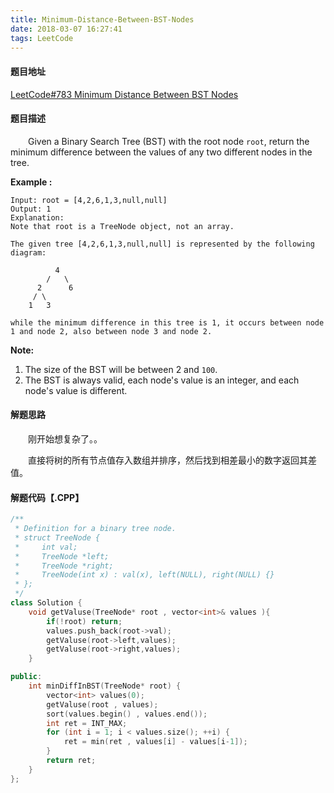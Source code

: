 ```yaml
---
title: Minimum-Distance-Between-BST-Nodes
date: 2018-03-07 16:27:41
tags: LeetCode
---
```


#### 题目地址

[LeetCode#783 Minimum Distance Between BST Nodes](https://leetcode.com/problems/minimum-distance-between-bst-nodes/description/)

#### 题目描述

&emsp;&emsp;Given a Binary Search Tree (BST) with the root node `root`, return the minimum difference between the values of any two different nodes in the tree.

<!--more-->

**Example :**

```
Input: root = [4,2,6,1,3,null,null]
Output: 1
Explanation:
Note that root is a TreeNode object, not an array.

The given tree [4,2,6,1,3,null,null] is represented by the following diagram:

          4
        /   \
      2      6
     / \    
    1   3  

while the minimum difference in this tree is 1, it occurs between node 1 and node 2, also between node 3 and node 2.
```

**Note:**

1. The size of the BST will be between 2 and `100`.
2. The BST is always valid, each node's value is an integer, and each node's value is different.

#### 解题思路

&emsp;&emsp;刚开始想复杂了。。

&emsp;&emsp;直接将树的所有节点值存入数组并排序，然后找到相差最小的数字返回其差值。

#### 解题代码【.CPP】

```c++
/**
 * Definition for a binary tree node.
 * struct TreeNode {
 *     int val;
 *     TreeNode *left;
 *     TreeNode *right;
 *     TreeNode(int x) : val(x), left(NULL), right(NULL) {}
 * };
 */
class Solution {
    void getValuse(TreeNode* root , vector<int>& values ){
        if(!root) return;
        values.push_back(root->val);
        getValuse(root->left,values);
        getValuse(root->right,values);
    }

public:
    int minDiffInBST(TreeNode* root) {
        vector<int> values(0);
        getValuse(root , values);
        sort(values.begin() , values.end());
        int ret = INT_MAX;
        for (int i = 1; i < values.size(); ++i) {
            ret = min(ret , values[i] - values[i-1]);
        }
        return ret;
    }
};
```

